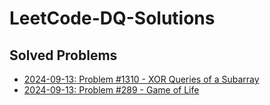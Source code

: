 # LeetCode-DQ-Solutions
## Solved Problems
- [2024-09-13: Problem #1310 - XOR Queries of a Subarray](https://leetcode.com/problems/xor-queries-of-a-subarray/description/)
- [2024-09-13: Problem #289 - Game of Life](https://leetcode.com/problems/game-of-life/description/)

